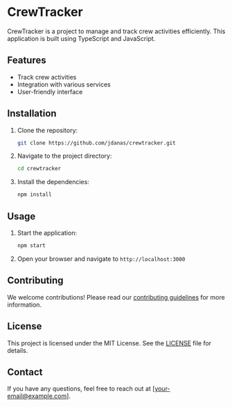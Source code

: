 # CrewTracker

CrewTracker is a project to manage and track crew activities efficiently. This application is built using TypeScript and JavaScript.

## Features

- Track crew activities
- Integration with various services
- User-friendly interface

## Installation

1. Clone the repository:
    ```sh
    git clone https://github.com/jdanas/crewtracker.git
    ```
2. Navigate to the project directory:
    ```sh
    cd crewtracker
    ```
3. Install the dependencies:
    ```sh
    npm install
    ```

## Usage

1. Start the application:
    ```sh
    npm start
    ```
2. Open your browser and navigate to `http://localhost:3000`

## Contributing

We welcome contributions! Please read our [contributing guidelines](CONTRIBUTING.md) for more information.

## License

This project is licensed under the MIT License. See the [LICENSE](LICENSE) file for details.

## Contact

If you have any questions, feel free to reach out at [your-email@example.com].
